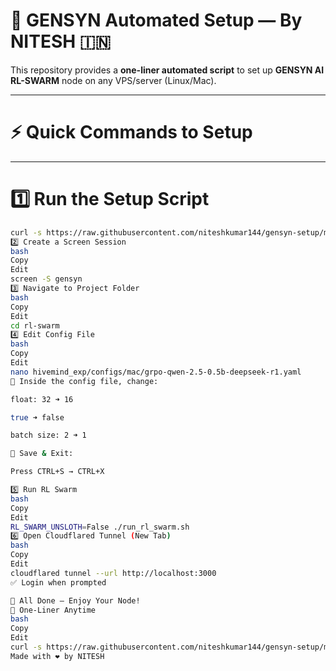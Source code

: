 # 🚀 GENSYN Automated Setup — By NITESH 🇮🇳

This repository provides a **one-liner automated script** to set up **GENSYN AI RL-SWARM** node on any VPS/server (Linux/Mac).

---

# ⚡ Quick Commands to Setup

---

# 1️⃣ Run the Setup Script

```bash
curl -s https://raw.githubusercontent.com/niteshkumar144/gensyn-setup/main/setup.sh | bash
2️⃣ Create a Screen Session
bash
Copy
Edit
screen -S gensyn
3️⃣ Navigate to Project Folder
bash
Copy
Edit
cd rl-swarm
4️⃣ Edit Config File
bash
Copy
Edit
nano hivemind_exp/configs/mac/grpo-qwen-2.5-0.5b-deepseek-r1.yaml
📌 Inside the config file, change:

float: 32 ➜ 16

true ➜ false

batch size: 2 ➜ 1

💾 Save & Exit:

Press CTRL+S → CTRL+X

5️⃣ Run RL Swarm
bash
Copy
Edit
RL_SWARM_UNSLOTH=False ./run_rl_swarm.sh
6️⃣ Open Cloudflared Tunnel (New Tab)
bash
Copy
Edit
cloudflared tunnel --url http://localhost:3000
✅ Login when prompted

🎉 All Done — Enjoy Your Node!
🔑 One-Liner Anytime
bash
Copy
Edit
curl -s https://raw.githubusercontent.com/niteshkumar144/gensyn-setup/main/setup.sh | bash
Made with ❤️ by NITESH
